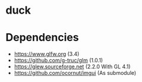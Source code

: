 # duck

# Dependencies

- https://www.glfw.org (3.4)
- https://github.com/g-truc/glm (1.0.1)
- https://glew.sourceforge.net (2.2.0 With GL 4.1)
- https://github.com/ocornut/imgui (As submodule)
